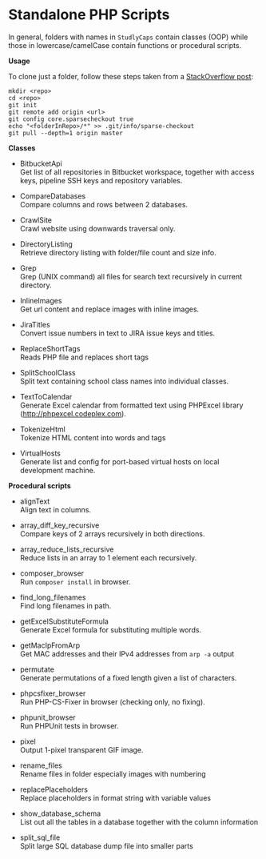 Standalone PHP Scripts
======================

In general, folders with names in `StudlyCaps` contain classes (OOP) while those in lowercase/camelCase contain
functions or procedural scripts.

**Usage**

To clone just a folder, follow these steps taken from a [StackOverflow post](http://stackoverflow.com/questions/600079/is-there-any-way-to-clone-a-git-repositorys-sub-directory-only/28039894#28039894):
```
mkdir <repo>
cd <repo>
git init
git remote add origin <url>
git config core.sparsecheckout true
echo "<folderInRepo>/*" >> .git/info/sparse-checkout
git pull --depth=1 origin master
```

**Classes**
- BitbucketApi<br>
  Get list of all repositories in Bitbucket workspace, together with access keys, pipeline SSH keys
  and repository variables.

- CompareDatabases<br>
  Compare columns and rows between 2 databases.

- CrawlSite<br>
  Crawl website using downwards traversal only.

- DirectoryListing<br>
  Retrieve directory listing with folder/file count and size info.

- Grep<br>
  Grep (UNIX command) all files for search text recursively in current directory.

- InlineImages<br>
  Get url content and replace images with inline images.

- JiraTitles<br>
  Convert issue numbers in text to JIRA issue keys and titles.

- ReplaceShortTags<br>
  Reads PHP file and replaces short tags

- SplitSchoolClass<br>
  Split text containing school class names into individual classes.

- TextToCalendar<br>
  Generate Excel calendar from formatted text using PHPExcel library (http://phpexcel.codeplex.com).

- TokenizeHtml<br>
  Tokenize HTML content into words and tags

- VirtualHosts<br>
  Generate list and config for port-based virtual hosts on local development machine.

**Procedural scripts**
- alignText<br>
  Align text in columns.

- array_diff_key_recursive<br>
  Compare keys of 2 arrays recursively in both directions.

- array_reduce_lists_recursive<br>
  Reduce lists in an array to 1 element each recursively.

- composer_browser<br>
  Run `composer install` in browser.

- find_long_filenames<br>
  Find long filenames in path.

- getExcelSubstituteFormula<br>
  Generate Excel formula for substituting multiple words.

- getMacIpFromArp<br>
  Get MAC addresses and their IPv4 addresses from `arp -a` output

- permutate<br>
  Generate permutations of a fixed length given a list of characters.

- phpcsfixer_browser<br>
  Run PHP-CS-Fixer in browser (checking only, no fixing).

- phpunit_browser<br>
  Run PHPUnit tests in browser.

- pixel<br>
  Output 1-pixel transparent GIF image.

- rename_files<br>
  Rename files in folder especially images with numbering

- replacePlaceholders<br>
  Replace placeholders in format string with variable values

- show_database_schema<br>
  List out all the tables in a database together with the column information

- split_sql_file<br>
  Split large SQL database dump file into smaller parts
